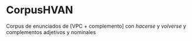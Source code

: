 # CorpusHVAN
Corpus de enunciados de [VPC + complemento] con _hacerse_ y _volverse_ y complementos adjetivos y nominales
